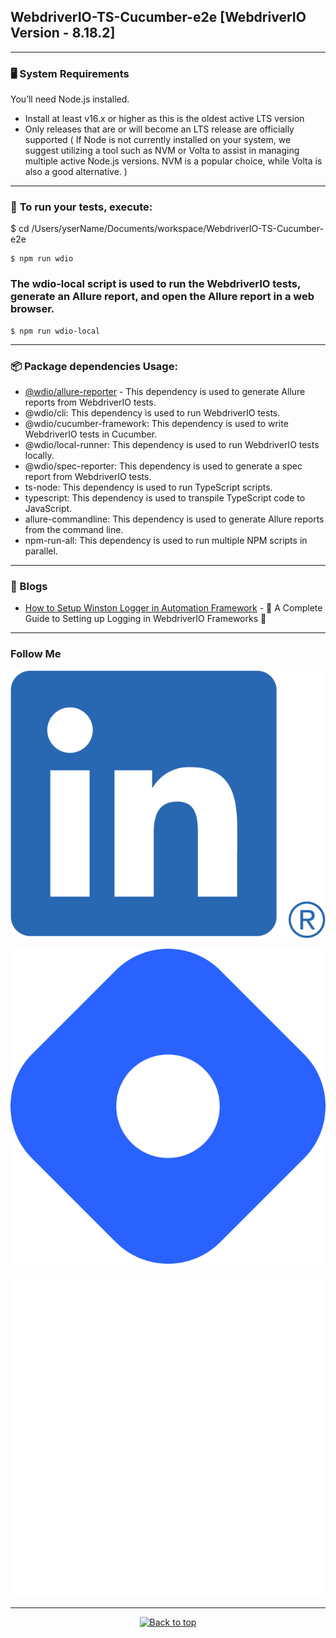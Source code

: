 ## WebdriverIO-TS-Cucumber-e2e [WebdriverIO Version - 8.18.2]
---

### :desktop_computer: **System Requirements**
You’ll need Node.js installed.

- Install at least v16.x or higher as this is the oldest active LTS version
- Only releases that are or will become an LTS release are officially supported ( If Node is not currently installed on your system, we suggest utilizing a tool such as NVM or Volta to assist in managing multiple active Node.js versions. NVM is a popular choice, while Volta is also a good alternative. )
---

### :runner: **To run your tests, execute:**
$ cd /Users/yserName/Documents/workspace/WebdriverIO-TS-Cucumber-e2e
```
$ npm run wdio
```

### The wdio-local script is used to run the WebdriverIO tests, generate an Allure report, and open the Allure report in a web browser.
```
$ npm run wdio-local
```
---

### :package: Package dependencies Usage:

- [@wdio/allure-reporter](https://www.npmjs.com/package/@wdio/allure-reporter) - This dependency is used to generate Allure reports from WebdriverIO tests.
- @wdio/cli: This dependency is used to run WebdriverIO tests.
- @wdio/cucumber-framework: This dependency is used to write WebdriverIO tests in Cucumber.
- @wdio/local-runner: This dependency is used to run WebdriverIO tests locally.
- @wdio/spec-reporter: This dependency is used to generate a spec report from WebdriverIO tests.
- ts-node: This dependency is used to run TypeScript scripts.
- typescript: This dependency is used to transpile TypeScript code to JavaScript.
- allure-commandline: This dependency is used to generate Allure reports from the command line.
- npm-run-all: This dependency is used to run multiple NPM scripts in parallel.
---

### :newspaper: Blogs

- [How to Setup Winston Logger in Automation Framework](https://hardikchotaliya.hashnode.dev/a-complete-guide-to-setting-up-logging-in-webdriverio-frameworks) - 📝 A Complete Guide to Setting up Logging in WebdriverIO Frameworks 🎯


---

### Follow Me

[![LinkedIn](/img/LI-In-Bug.png)](https://www.linkedin.com/in/hardikchotaliya/)

[![Blog](/img/brand-icon.png)](https://hardikchotaliya.hashnode.dev/)

[![Twitter](./img/x-logo-white.png)](https://twitter.com/Hardikchotaliya)

---


<p align="center"><a href="https://github.com/hardikchotaliya/WebdriverIO-TS-Cucumber-e2e#"><img src="http://randojs.com/images/backToTopButton.png" alt="Back to top" height="29"/></a></p>

